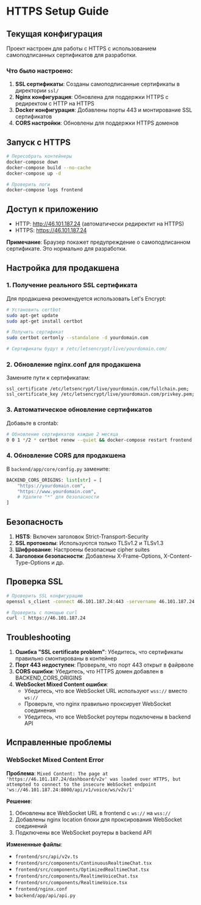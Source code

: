 # HTTPS Setup Guide

## Текущая конфигурация

Проект настроен для работы с HTTPS с использованием самоподписанных сертификатов для разработки.

### Что было настроено:

1. **SSL сертификаты**: Созданы самоподписанные сертификаты в директории `ssl/`
2. **Nginx конфигурация**: Обновлена для поддержки HTTPS с редиректом с HTTP на HTTPS
3. **Docker конфигурация**: Добавлены порты 443 и монтирование SSL сертификатов
4. **CORS настройки**: Обновлены для поддержки HTTPS доменов

## Запуск с HTTPS

```bash
# Пересобрать контейнеры
docker-compose down
docker-compose build --no-cache
docker-compose up -d

# Проверить логи
docker-compose logs frontend
```

## Доступ к приложению

- HTTP: http://46.101.187.24 (автоматически редиректит на HTTPS)
- HTTPS: https://46.101.187.24

**Примечание**: Браузер покажет предупреждение о самоподписанном сертификате. Это нормально для разработки.

## Настройка для продакшена

### 1. Получение реального SSL сертификата

Для продакшена рекомендуется использовать Let's Encrypt:

```bash
# Установить certbot
sudo apt-get update
sudo apt-get install certbot

# Получить сертификат
sudo certbot certonly --standalone -d yourdomain.com

# Сертификаты будут в /etc/letsencrypt/live/yourdomain.com/
```

### 2. Обновление nginx.conf для продакшена

Замените пути к сертификатам:

```nginx
ssl_certificate /etc/letsencrypt/live/yourdomain.com/fullchain.pem;
ssl_certificate_key /etc/letsencrypt/live/yourdomain.com/privkey.pem;
```

### 3. Автоматическое обновление сертификатов

Добавьте в crontab:

```bash
# Обновление сертификатов каждые 2 месяца
0 0 1 */2 * certbot renew --quiet && docker-compose restart frontend
```

### 4. Обновление CORS для продакшена

В `backend/app/core/config.py` замените:

```python
BACKEND_CORS_ORIGINS: list[str] = [
    "https://yourdomain.com",
    "https://www.yourdomain.com",
    # Удалите "*" для безопасности
]
```

## Безопасность

1. **HSTS**: Включен заголовок Strict-Transport-Security
2. **SSL протоколы**: Используются только TLSv1.2 и TLSv1.3
3. **Шифрование**: Настроены безопасные cipher suites
4. **Заголовки безопасности**: Добавлены X-Frame-Options, X-Content-Type-Options и др.

## Проверка SSL

```bash
# Проверить SSL конфигурацию
openssl s_client -connect 46.101.187.24:443 -servername 46.101.187.24

# Проверить с помощью curl
curl -I https://46.101.187.24
```

## Troubleshooting

1. **Ошибка "SSL certificate problem"**: Убедитесь, что сертификаты правильно смонтированы в контейнер
2. **Порт 443 недоступен**: Проверьте, что порт 443 открыт в файрволе
3. **CORS ошибки**: Убедитесь, что HTTPS домен добавлен в BACKEND_CORS_ORIGINS
4. **WebSocket Mixed Content ошибки**: 
   - Убедитесь, что все WebSocket URL используют `wss://` вместо `ws://`
   - Проверьте, что nginx правильно проксирует WebSocket соединения
   - Убедитесь, что все WebSocket роутеры подключены в backend API

## Исправленные проблемы

### WebSocket Mixed Content Error
**Проблема**: `Mixed Content: The page at 'https://46.101.187.24/dashboard/v2v' was loaded over HTTPS, but attempted to connect to the insecure WebSocket endpoint 'ws://46.101.187.24:8000/api/v1/voice/ws/v2v/1'`

**Решение**:
1. Обновлены все WebSocket URL в frontend с `ws://` на `wss://`
2. Добавлены nginx location блоки для проксирования WebSocket соединений
3. Подключены все WebSocket роутеры в backend API

**Измененные файлы**:
- `frontend/src/api/v2v.ts`
- `frontend/src/components/ContinuousRealtimeChat.tsx`
- `frontend/src/components/OptimizedRealtimeChat.tsx`
- `frontend/src/components/RealtimeVoiceChat.tsx`
- `frontend/src/components/RealtimeVoice.tsx`
- `frontend/nginx.conf`
- `backend/app/api/api.py`
